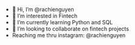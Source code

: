 - 👋 Hi, I’m @rachienguyen
- 👀 I’m interested in Fintech
- 🌱 I’m currently learning Python and SQL
- 💞️ I’m looking to collaborate on fintech projects
- Reaching me thru instagram: @rachienguyen

<!---
rachienguyen/rachienguyen is a ✨ special ✨ repository because its `README.md` (this file) appears on your GitHub profile.
You can click the Preview link to take a look at your changes.
--->
